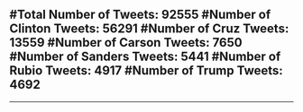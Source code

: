 #Total Number of Tweets: 92555 
#Number of Clinton Tweets: 56291
#Number of Cruz Tweets: 13559
#Number of Carson Tweets: 7650
#Number of Sanders Tweets: 5441
#Number of Rubio Tweets: 4917
#Number of Trump Tweets: 4692
---
---
